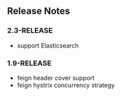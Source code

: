 ## Release Notes

### 2.3-RELEASE

- support Elasticsearch

### 1.9-RELEASE

- feign header cover support 
- feign hystrix concurrency strategy